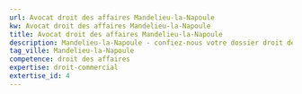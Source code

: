 ```yaml
---
url: Avocat droit des affaires Mandelieu-la-Napoule
kw: Avocat droit des affaires Mandelieu-la-Napoule
title: Avocat droit des affaires Mandelieu-la-Napoule
description: Mandelieu-la-Napoule - confiez-nous votre dossier droit des affaires
tag_ville: Mandelieu-la-Napoule
competence: droit des affaires
expertise: droit-commercial
extertise_id: 4
---
```

